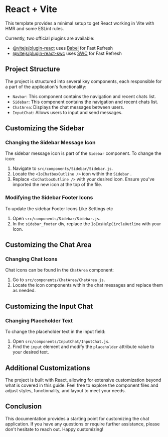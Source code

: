 # React + Vite

This template provides a minimal setup to get React working in Vite with HMR and some ESLint rules.

Currently, two official plugins are available:

- [@vitejs/plugin-react](https://github.com/vitejs/vite-plugin-react/blob/main/packages/plugin-react/README.md) uses [Babel](https://babeljs.io/) for Fast Refresh
- [@vitejs/plugin-react-swc](https://github.com/vitejs/vite-plugin-react-swc) uses [SWC](https://swc.rs/) for Fast Refresh


## Project Structure

The project is structured into several key components, each responsible for a part of the application's functionality:

- `Navbar`: This component contains the navigation and recent chats list.
- `Sidebar`: This component contains the navigation and recent chats list.
- `ChatArea`: Displays the chat messages between users.
- `InputChat`: Allows users to input and send messages.

## Customizing the Sidebar

### Changing the Sidebar Message Icon

The sidebar message icon is part of the `Sidebar` component. To change the icon:

1. Navigate to `src/components/Sidebar/Sidebar.js`.
2. Locate the `<IoChatboxOutline />` icon within the `Sidebar` .
3. Replace `<IoChatboxOutline />` with your desired icon. Ensure you've imported the new icon at the top of the file.

### Modifying the Sidebar Footer Icons

To update the sidebar Footer Icons Like Settings etc

1. Open `src/components/Sidebar/Sidebar.js`.
2. In the `sidebar_footer` div, replace the `IoIosHelpCircleOutline` with your Icon.

## Customizing the Chat Area

### Changing Chat Icons

Chat icons can be found in the `ChatArea` component:

1. Go to `src/components/ChatArea/ChatArea.js`.
2. Locate the icon components within the chat messages and replace them as needed.

## Customizing the Input Chat

### Changing Placeholder Text

To change the placeholder text in the input field:

1. Open `src/components/InputChat/InputChat.js`.
2. Find the `input` element and modify the `placeholder` attribute value to your desired text.

## Additional Customizations

The project is built with React, allowing for extensive customization beyond what is covered in this guide. Feel free to explore the component files and adjust styles, functionality, and layout to meet your needs.

## Conclusion

This documentation provides a starting point for customizing the chat application. If you have any questions or require further assistance, please don't hesitate to reach out. Happy customizing!
